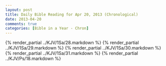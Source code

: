 ```yaml
---
layout: post
title: Daily Bible Reading for Apr 20, 2013 (Chronological)
date: 2013-04-20
comments: true
categories: [Bible in a Year - Chron]
---
```

{% render_partial ../KJV/1Sa/28.markdown %}
{% render_partial ../KJV/1Sa/29.markdown %}
{% render_partial ../KJV/1Sa/30.markdown %}
{% render_partial ../KJV/1Sa/31.markdown %}
{% render_partial ../KJV/Ps/18.markdown %}
